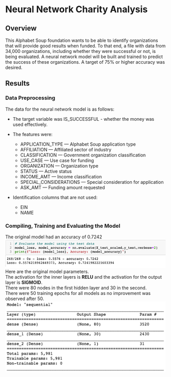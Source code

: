 # Neural Network Charity Analysis
## Overview
This Alphabet Soup foundation wants to be able to identify organizations that will provide good results when funded.
To that end, a file with data from 34,000 organizations, including whether they were successful or not, is being evaluated.
A neural network model will be built and trained to predict the success of these organizations.
A target of 75% or higher accuracy was desired.

## Results
### Data Preprocessing
The data for the neural network model is as follows:
- The target variable was IS_SUCCESSFUL - whether the money was used effectively.

- The features were:
  - APPLICATION_TYPE — Alphabet Soup application type
  - AFFILIATION — Affiliated sector of industry
  - CLASSIFICATION — Government organization classification
  - USE_CASE — Use case for funding
  - ORGANIZATION — Organization type
  - STATUS — Active status
  - INCOME_AMT — Income classification
  - SPECIAL_CONSIDERATIONS — Special consideration for application
  - ASK_AMT — Funding amount requested
  
- Identification columns that are not used:
  - EIN
  - NAME
### Compiling, Training and Evaluating the Model
The original model had an accuracy of 0.7242
<img src=Resources\Original_Performance.png></img><br>
Here are the original model parameters.<br>
The activation for the inner layers is <b>RELU</b> and the activation for the output layer is <b>SIGMOID</b>.<br>
There were 80 nodes in the first hidden layer and 30 in the second.<br>
There were 50 training epochs for all models as no improvement was observed after 50.<br>
<img src=Resources\Original_Model.png></img><br>
